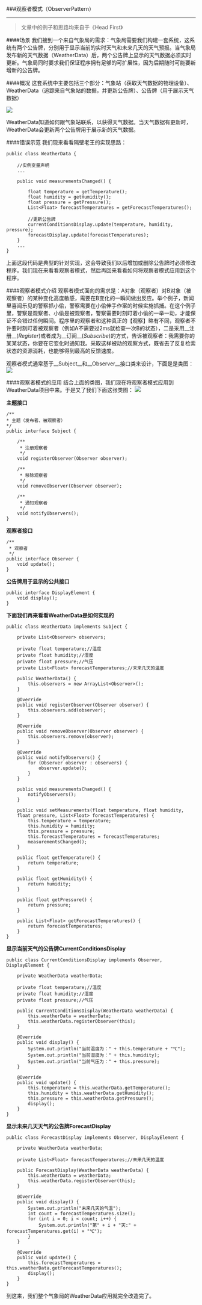 ###观察者模式（ObserverPattern）
***
> 文章中的例子和思路均来自于《Head First》

####场景
我们接到一个来自气象局的需求：气象局需要我们构建一套系统，这系统有两个公告牌，分别用于显示当前的实时天气和未来几天的天气预报。当气象局发布新的天气数据（WeatherData）后，两个公告牌上显示的天气数据必须实时更新。气象局同时要求我们保证程序拥有足够的可扩展性，因为后期随时可能要新增新的公告牌。

####概况
这套系统中主要包括三个部分：气象站（获取天气数据的物理设备）、WeatherData（追踪来自气象站的数据，并更新公告牌）、公告牌（用于展示天气数据）

![](weather.png)

WeatherData知道如何跟气象站联系，以获得天气数据。当天气数据有更新时，WeatherData会更新两个公告牌用于展示新的天气数据。

####错误示范
我们现来看看隔壁老王的实现思路：

	public class WeatherData {
	
		//实例变量声明
		...
		
		public void measurementsChanged() {
		
			float temperature = getTemperature();
			float humidity = getHumidity();
			float pressure = getPressure();
			List<Float> forecastTemperatures = getForecastTemperatures();
			
			//更新公告牌
			currentConditionsDisplay.update(temperature, humidity, pressure);
			forecastDisplay.update(forecastTemperatures);
		}
		...
	}

上面这段代码是典型的针对实现，这会导致我们以后增加或删除公告牌时必须修改程序。我们现在来看看观察者模式，然后再回来看看如何将观察者模式应用到这个程序。

####观察者模式介绍
观察者模式面向的需求是：A对象（观察者）对B对象（被观察者）的某种变化高度敏感，需要在B变化的一瞬间做出反应。举个例子，新闻里喜闻乐见的警察抓小偷，警察需要在小偷伸手作案的时候实施抓捕。在这个例子里，警察是观察者、小偷是被观察者，警察需要时刻盯着小偷的一举一动，才能保证不会错过任何瞬间。程序里的观察者和这种真正的【观察】略有不同，观察者不许要时刻盯着被观察者（例如A不需要过2ms就检查一次B的状态），二是采用__注册__(_Register_)或者成为__订阅__(_Subscribe_)的方式，告诉被观察者：我需要你的某某状态，你要在它变化时通知我。采取这样被动的观察方式，既省去了反复检索状态的资源消耗，也能够得到最高的反馈速度。

观察者模式通常基于__Subject__和__Observer__接口类来设计，下面是是类图：
![](observer.png)

####观察者模式的应用
结合上面的类图，我们现在将观察者模式应用到WeatherData项目中来。于是又了我们下面这张类图：
![](observer2weatherdata.png)

__主题接口__

	/**
 	* 主题（发布者、被观察者）
  	*/
	public interface Subject {
	
		/**
     	 * 注册观察者
     	 */
    	void registerObserver(Observer observer);

    	/**
    	 * 移除观察者
     	 */
    	void removeObserver(Observer observer);

    	/**
     	 * 通知观察者
     	 */
    	void notifyObservers(); 
	}


__观察者接口__

	/**
 	 * 观察者
 	 */
	public interface Observer {
    	void update();
	}

__公告牌用于显示的公共接口__

	public interface DisplayElement {
    	void display();
	}
	
__下面我们再来看看WeatherData是如何实现的__

	public class WeatherData implements Subject {

	    private List<Observer> observers;
	
	    private float temperature;//温度
	    private float humidity;//湿度
	    private float pressure;//气压
	    private List<Float> forecastTemperatures;//未来几天的温度

    	public WeatherData() {
        	this.observers = new ArrayList<Observer>();
    	}

    	@Override
    	public void registerObserver(Observer observer) {
        	this.observers.add(observer);
    	}

    	@Override
    	public void removeObserver(Observer observer) {
        	this.observers.remove(observer);
    	}

    	@Override
    	public void notifyObservers() {
        	for (Observer observer : observers) {
            	observer.update();
        	}
    	}

    	public void measurementsChanged() {
        	notifyObservers();
    	}

    	public void setMeasurements(float temperature, float humidity, 
    	float pressure, List<Float> forecastTemperatures) {
        	this.temperature = temperature;
        	this.humidity = humidity;
        	this.pressure = pressure;
        	this.forecastTemperatures = forecastTemperatures;
        	measurementsChanged();
    	}

    	public float getTemperature() {
        	return temperature;
    	}

    	public float getHumidity() {
        	return humidity;
    	}

    	public float getPressure() {
        	return pressure;
    	}

    	public List<Float> getForecastTemperatures() {
        	return forecastTemperatures;
    	}
	}

__显示当前天气的公告牌CurrentConditionsDisplay__

	public class CurrentConditionsDisplay implements Observer, DisplayElement {

    	private WeatherData weatherData;

    	private float temperature;//温度
    	private float humidity;//湿度
    	private float pressure;//气压

    	public CurrentConditionsDisplay(WeatherData weatherData) {
        	this.weatherData = weatherData;
        	this.weatherData.registerObserver(this);
    	}

    	@Override
    	public void display() {
        	System.out.println("当前温度为：" + this.temperature + "℃");
        	System.out.println("当前湿度为：" + this.humidity);
        	System.out.println("当前气压为：" + this.pressure);
    	}

    	@Override
    	public void update() {
        	this.temperature = this.weatherData.getTemperature();
        	this.humidity = this.weatherData.getHumidity();
        	this.pressure = this.weatherData.getPressure();
        	display();
    	}
	}

__显示未来几天天气的公告牌ForecastDisplay__

	public class ForecastDisplay implements Observer, DisplayElement {

    	private WeatherData weatherData;

    	private List<Float> forecastTemperatures;//未来几天的温度

	    public ForecastDisplay(WeatherData weatherData) {
    	    this.weatherData = weatherData;
        	this.weatherData.registerObserver(this);
    	}

    	@Override
    	public void display() {
        	System.out.println("未来几天的气温");
        	int count = forecastTemperatures.size();
        	for (int i = 0; i < count; i++) {
            	System.out.println("第" + i + "天:" + forecastTemperatures.get(i) + "℃");
        	}
    	}

    	@Override
    	public void update() {
        	this.forecastTemperatures = this.weatherData.getForecastTemperatures();
        	display();
    	}
	}

到这来，我们整个气象局的WeatherData应用就完全改造完了。








